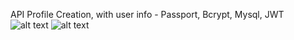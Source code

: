 API Profile Creation, with user info - Passport, Bcrypt, Mysql, JWT
<br>
![alt text](https://cdn.discordapp.com/attachments/983710005113024542/1009278216877391952/unknown.png)
![alt text](https://cdn.discordapp.com/attachments/983710005113024542/1009278295658995712/unknown.png)
